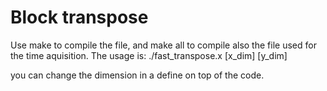 # Block transpose

Use make to compile the file, and make all to compile also the file used for the time aquisition. The usage is:
./fast_transpose.x [x_dim] [y_dim]

you can change the dimension in a define on top of the code.
